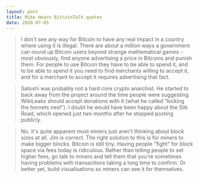 ```yaml
---
layout: post
title: Mike Hearn BitcoinTalk quotes
date: 2020-07-05
---
```


> I don't see any way for Bitcoin to have any real impact in a country where using it is illegal. There are about a million ways a government can round up Bitcoin users beyond strange mathematical games - most obviously, find anyone advertising a price in Bitcoins and punish them. For people to use Bitcoin they have to be able to spend it, and to be able to spend it you need to find merchants willing to accept it, and for a merchant to accept it requires advertising that fact.

> Satoshi was probably not a hard core crypto anarchist. He started to back away from the project around the time people were suggesting WikiLeaks should accept donations with it (what he called "kicking the hornets nest"). I doubt he would have been happy about the Silk Road, which opened just two months after he stopped posting publicly.

> No, it's quite apparent most miners just aren't thinking about block sizes at all. Jim is correct. The right solution to this is for miners to make bigger blocks. Bitcoin is still tiny. Having people "fight" for block space via fees today is ridiculous. Rather than telling people to set higher fees, go talk to miners and tell them that you're sometimes having problems with transactions taking a long time to confirm. Or better yet, build visualisations so miners can see it for themselves.
